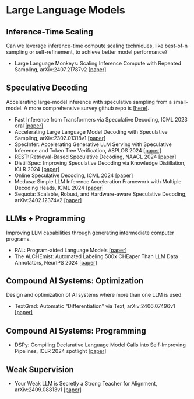 # Large Language Models

## Inference-Time Scaling

Can we leverage inference-time compute scaling techniques, like best-of-n sampling or self-refinement, to achieve better model performance?

* Large Language Monkeys: Scaling Inference Compute with Repeated Sampling, arXiv:2407.21787v2 [[paper]](https://arxiv.org/abs/2407.21787)

## Speculative Decoding

Accelerating large-model inference with speculative sampling from a small-model. A more comprehensive survey github repo is [[here]](https://github.com/hemingkx/SpeculativeDecodingPapers).

* Fast Inference from Transformers via Speculative Decoding, ICML 2023 oral [[paper]](https://arxiv.org/abs/2211.17192)
* Accelerating Large Language Model Decoding with Speculative Sampling, arXiv:2302.01318v1 [[paper]](https://arxiv.org/pdf/2302.01318)
* SpecInfer: Accelerating Generative LLM Serving with Speculative Inference and Token Tree Verification, ASPLOS 2024 [[paper]](https://arxiv.org/abs/2305.09781)
* REST: Retrieval-Based Speculative Decoding, NAACL 2024 [[paper]](https://arxiv.org/pdf/2311.08252)
* DistillSpec: Improving Speculative Decoding via Knowledge Distillation, ICLR 2024 [[paper]](https://arxiv.org/pdf/2310.08461)
* Online Speculative Decoding, ICML 2024 [[paper]](https://arxiv.org/abs/2310.07177)
* Medusa: Simple LLM Inference Acceleration Framework with Multiple Decoding Heads, ICML 2024 [[paper]](https://arxiv.org/abs/2401.10774)
* Sequoia: Scalable, Robust, and Hardware-aware Speculative Decoding, arXiv:2402.12374v2 [[paper]](https://arxiv.org/pdf/2402.12374)

## LLMs + Programming

Improving LLM capabilities through generating intermediate computer programs.

* PAL: Program-aided Language Models [[paper]](https://arxiv.org/abs/2211.10435)
* The ALCHEmist: Automated Labeling 500x CHEaper Than LLM Data Annotators, NeurIPS 2024 [[paper]](https://arxiv.org/abs/2407.11004)

## Compound AI Systems: Optimization

Design and optimization of AI systems where more than one LLM is used.

* TextGrad: Automatic "Differentiation" via Text, arXiv:2406.07496v1 [[paper]](https://arxiv.org/pdf/2406.07496)

## Compound AI Systems: Programming

* DSPy: Compiling Declarative Language Model Calls into Self-Improving Pipelines, ICLR 2024 spotlight [[paper]](https://arxiv.org/abs/2310.03714)

## Weak Supervision

* Your Weak LLM is Secretly a Strong Teacher for Alignment, arXiv:2409.08813v1 [[paper]](https://arxiv.org/pdf/2409.08813)
